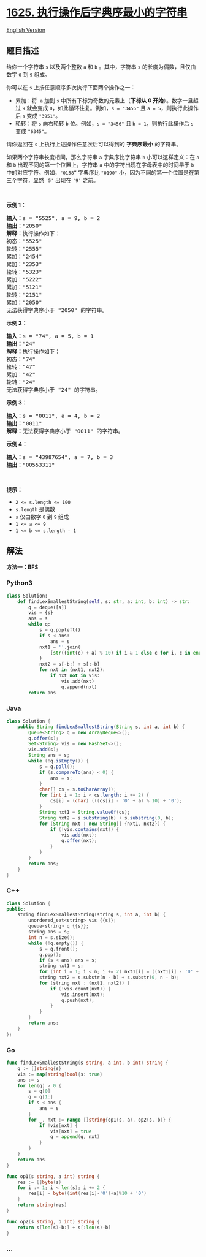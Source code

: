 # [1625. 执行操作后字典序最小的字符串](https://leetcode.cn/problems/lexicographically-smallest-string-after-applying-operations)

[English Version](/solution/1600-1699/1625.Lexicographically%20Smallest%20String%20After%20Applying%20Operations/README_EN.md)

## 题目描述

<!-- 这里写题目描述 -->

<p>给你一个字符串 <code>s</code> 以及两个整数 <code>a</code> 和 <code>b</code> 。其中，字符串 <code>s</code> 的长度为偶数，且仅由数字 <code>0</code> 到 <code>9</code> 组成。</p>

<p>你可以在 <code>s</code> 上按任意顺序多次执行下面两个操作之一：</p>

<ul>
	<li>累加：将  <code>a</code> 加到 <code>s</code> 中所有下标为奇数的元素上（<strong>下标从 0 开始</strong>）。数字一旦超过 <code>9</code> 就会变成 <code>0</code>，如此循环往复。例如，<code>s = "3456"</code> 且 <code>a = 5</code>，则执行此操作后 <code>s</code> 变成 <code>"3951"</code>。</li>
	<li>轮转：将 <code>s</code> 向右轮转 <code>b</code> 位。例如，<code>s = "3456"</code> 且 <code>b = 1</code>，则执行此操作后 <code>s</code> 变成 <code>"6345"</code>。</li>
</ul>

<p>请你返回在 <code>s</code> 上执行上述操作任意次后可以得到的 <strong>字典序最小</strong> 的字符串。</p>

<p>如果两个字符串长度相同，那么字符串 <code>a</code> 字典序比字符串 <code>b</code> 小可以这样定义：在 <code>a</code> 和 <code>b</code> 出现不同的第一个位置上，字符串 <code>a</code> 中的字符出现在字母表中的时间早于 <code>b</code> 中的对应字符。例如，<code>"0158”</code> 字典序比 <code>"0190"</code> 小，因为不同的第一个位置是在第三个字符，显然 <code>'5'</code> 出现在 <code>'9'</code> 之前。</p>

<p> </p>

<p><strong>示例 1：</strong></p>

<pre>
<strong>输入：</strong>s = "5525", a = 9, b = 2
<strong>输出：</strong>"2050"
<strong>解释：</strong>执行操作如下：
初态："5525"
轮转："2555"
累加："2454"
累加："2353"
轮转："5323"
累加："5222"
累加："5121"
轮转："2151"
累加："2050"​​​​​​​​​​​​
无法获得字典序小于 "2050" 的字符串。
</pre>

<p><strong>示例 2：</strong></p>

<pre>
<strong>输入：</strong>s = "74", a = 5, b = 1
<strong>输出：</strong>"24"
<strong>解释：</strong>执行操作如下：
初态："74"
轮转："47"
累加："42"
轮转："24"​​​​​​​​​​​​
无法获得字典序小于 "24" 的字符串。
</pre>

<p><strong>示例 3：</strong></p>

<pre>
<strong>输入：</strong>s = "0011", a = 4, b = 2
<strong>输出：</strong>"0011"
<strong>解释：</strong>无法获得字典序小于 "0011" 的字符串。
</pre>

<p><strong>示例 4：</strong></p>

<pre>
<strong>输入：</strong>s = "43987654", a = 7, b = 3
<strong>输出：</strong>"00553311"
</pre>

<p> </p>

<p><strong>提示：</strong></p>

<ul>
	<li><code>2 <= s.length <= 100</code></li>
	<li><code>s.length</code> 是偶数</li>
	<li><code>s</code> 仅由数字 <code>0</code> 到 <code>9</code> 组成</li>
	<li><code>1 <= a <= 9</code></li>
	<li><code>1 <= b <= s.length - 1</code></li>
</ul>

## 解法

<!-- 这里可写通用的实现逻辑 -->

**方法一：BFS**

<!-- tabs:start -->

### **Python3**

<!-- 这里可写当前语言的特殊实现逻辑 -->

```python
class Solution:
    def findLexSmallestString(self, s: str, a: int, b: int) -> str:
        q = deque([s])
        vis = {s}
        ans = s
        while q:
            s = q.popleft()
            if s < ans:
                ans = s
            nxt1 = ''.join(
                [str((int(c) + a) % 10) if i & 1 else c for i, c in enumerate(s)]
            )
            nxt2 = s[-b:] + s[:-b]
            for nxt in (nxt1, nxt2):
                if nxt not in vis:
                    vis.add(nxt)
                    q.append(nxt)
        return ans
```

### **Java**

<!-- 这里可写当前语言的特殊实现逻辑 -->

```java
class Solution {
    public String findLexSmallestString(String s, int a, int b) {
        Queue<String> q = new ArrayDeque<>();
        q.offer(s);
        Set<String> vis = new HashSet<>();
        vis.add(s);
        String ans = s;
        while (!q.isEmpty()) {
            s = q.poll();
            if (s.compareTo(ans) < 0) {
                ans = s;
            }
            char[] cs = s.toCharArray();
            for (int i = 1; i < cs.length; i += 2) {
                cs[i] = (char) (((cs[i] - '0' + a) % 10) + '0');
            }
            String nxt1 = String.valueOf(cs);
            String nxt2 = s.substring(b) + s.substring(0, b);
            for (String nxt : new String[] {nxt1, nxt2}) {
                if (!vis.contains(nxt)) {
                    vis.add(nxt);
                    q.offer(nxt);
                }
            }
        }
        return ans;
    }
}
```

### **C++**

```cpp
class Solution {
public:
    string findLexSmallestString(string s, int a, int b) {
        unordered_set<string> vis {{s}};
        queue<string> q {{s}};
        string ans = s;
        int n = s.size();
        while (!q.empty()) {
            s = q.front();
            q.pop();
            if (s < ans) ans = s;
            string nxt1 = s;
            for (int i = 1; i < n; i += 2) nxt1[i] = ((nxt1[i] - '0' + a) % 10) + '0';
            string nxt2 = s.substr(n - b) + s.substr(0, n - b);
            for (string nxt : {nxt1, nxt2}) {
                if (!vis.count(nxt)) {
                    vis.insert(nxt);
                    q.push(nxt);
                }
            }
        }
        return ans;
    }
};
```

### **Go**

```go
func findLexSmallestString(s string, a int, b int) string {
	q := []string{s}
	vis := map[string]bool{s: true}
	ans := s
	for len(q) > 0 {
		s = q[0]
		q = q[1:]
		if s < ans {
			ans = s
		}
		for _, nxt := range []string{op1(s, a), op2(s, b)} {
			if !vis[nxt] {
				vis[nxt] = true
				q = append(q, nxt)
			}
		}
	}
	return ans
}

func op1(s string, a int) string {
	res := []byte(s)
	for i := 1; i < len(s); i += 2 {
		res[i] = byte((int(res[i]-'0')+a)%10 + '0')
	}
	return string(res)
}

func op2(s string, b int) string {
	return s[len(s)-b:] + s[:len(s)-b]
}
```

### **...**

```

```

<!-- tabs:end -->
